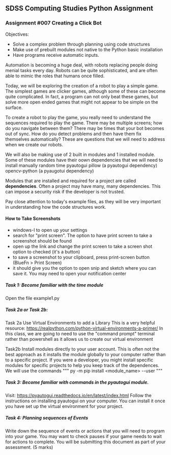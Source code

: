 ## SDSS Computing Studies Python Assignment
### Assignment #007 Creating a Click Bot

Objectives:
* Solve a complex problem through planning using code structures
* Make use of prebuilt modules not native to the Python basic installation
* Have programs receive automatic inputs.

Automation is becoming a huge deal, with robots replacing people doing
menial tasks every day.  Robots can be quite sophisticated, and are often
able to mimic the roles that humans once filled.

Today, we will be exploring the creation of a robot to play a simple game.
The simplest games are clicker games, although some of these can become
quite complicated.  In fact, a program can not only beat these games, but
solve more open ended games that might not appear to be simple on the surface.

To create a robot to play the game, you really need to understand the sequences
required to play the game.  There may be multiple screens; how do you navigate
between them?  There may be times that your bot becomes out of sync. How do you
detect problems and then have them fix themselves automatically?  These are
questions that we will need to address when we create our robots.

We will also be making use of 2 built in modules and 1 installed module. Some of these
modules have their oown dependencies that we will need to install manually
random
time
pyautogui
pillow (a pyautogui dependency)
opencv-python (a pyaugotui dependency)

Modules that are installed and required for a project are called **dependencies**.
Often a project may have many, many dependencies.  This can impose a security risk
if the developer is not trusted.

Pay close attention to today's example files, as they will be very important
in understanding how the code structures work.

#### How to Take Screenshots ####
* windows-I to open up your settings
* search for "print screen".  The option to have print screen to take a screenshot should be found
* open up the link and change the print screen to take a screen shot option to checked (it's a button)
* to save a screenshot to your clipboard, press print-screen button (BlueFn > Print Screen)
* it should give you the option to open snip and sketch where you can save it. You may need to open your notification center

##### Task 1: Become familiar with the time module
Open the file example1.py

##### Task 2a or Task 2b: 
Task 2a
Use Virtual Environments to add a Library
This is a very helpful resource:
https://realpython.com/python-virtual-environments-a-primer/
In this class, we are going to need to use the "command prompt" terminal rather than powershell as it allows us to create our virtual environment

Task2b
Install modules directly to your user account.
This is often not the best approach as it installs the module globally to your computer rather than to a specific project. If you were a developer, you might install specific modules for specific projects to help you keep track of the dependences.
We will use the commands
"""
py -m pip install <module_name> --user
"""


##### Task 3: Become familiar with commands in the pyautogui module.
Visit: https://pyautogui.readthedocs.io/en/latest/index.html
Follow the instructions on installing pyautogui on your computer.
You can install it once you have set up the virtual environment for your project.


##### Task 4: Planning sequences of Events
Write down the sequence of events or actions that you will need to program
into your game.  You may want to check pauses if your game needs to wait
for actions to complete. You will be submitting this document as part of
your assessment.
(5 marks)






